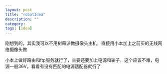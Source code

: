 ```yaml
---
layout: post
title: "robotIdea"
description: ""
category: 
tags: [idea]
---
```



刚想到的，其实我可以不用树莓派做摄像头主机，直接用小本加上之前买的无线网络摄像头做

小本上做好路由和ftp服务就行了，主要还要加上电源和轮子，这个应该不难，电源一般36V，看看有没有匹配的电源适配器就行了
